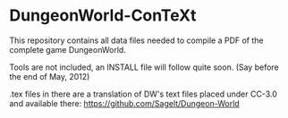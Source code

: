 DungeonWorld-ConTeXt
====================

This repository contains all data files needed to compile a PDF of the complete game DungeonWorld.

Tools are not included, an INSTALL file will follow quite soon. (Say before the end of May, 2012) 

.tex files in there are a translation of DW's text files placed under CC-3.0 and available there: https://github.com/Sagelt/Dungeon-World




